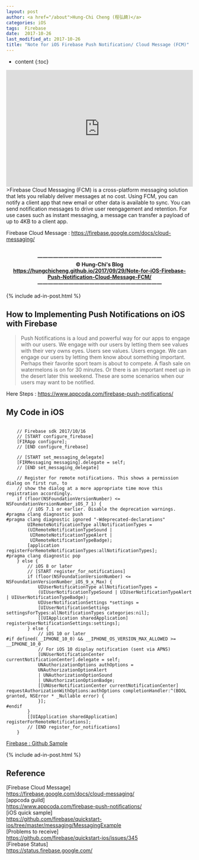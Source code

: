 ```yaml
---
layout: post
author: <a href="/about">Hung-Chi Cheng (程弘錡)</a>
categories: iOS
tags:  Firebase
date:  2017-10-26
last_modified_at: 2017-10-26
title: "Note for iOS Firebase Push Notification/ Cloud Message (FCM)"
---
```

<!--                Title 的建議最大長度                   -->

* content
{:toc}

<!-- 文章概要 -->
<div class="video-container">
<center><iframe width="100%" height="315" src="https://www.youtube.com/embed/sioEY4tWmLI" frameborder="0" allowfullscreen></iframe></center>
</div>
>Firebase Cloud Messaging (FCM) is a cross-platform messaging solution that lets you reliably deliver messages at no cost. Using FCM, you can notify a client app that new email or other data is available to sync. You can send notification messages to drive user reengagement and retention. For use cases such as instant messaging, a message can transfer a payload of up to 4KB to a client app.

<!-- more -->
Firebase Cloud Message : <https://firebase.google.com/docs/cloud-messaging/>


<!-- 著作權start -->
<center><b><br>
一一一一一一一一一一一一一一一一一一一一一一一一<br>
&copy; Hung-Chi's Blog<br>
<a href="https://hungchicheng.github.io/2017/10/26/Note-for-iOS-Firebase-Push-Notification-Cloud-Message-FCM/" id="link" target="_blank">
	https://hungchicheng.github.io/2017/09/29/Note-for-iOS-Firebase-Push-Notification-Cloud-Message-FCM/
</a><br>
一一一一一一一一一一一一一一一一一一一一一一一一
</b></center>
<!-- 著作權end -->

<!-- 手動放廣告 -->
{% include ad-in-post.html %}
<!-- 手動放廣告 -->

## How to Implementing Push Notifications on iOS with Firebase
>Push Notifications is a loud and powerful way for our apps to engage with our users. We engage with our users by letting them see values with their very owns eyes. Users see values. Users engage. We can engage our users by letting them know about something important. Perhaps their favorite sport team is about to compete. A flash sale on watermelons is on for 30 minutes. Or there is an important meet up in the desert later this weekend. These are some scenarios when our users may want to be notified.

Here Steps : <https://www.appcoda.com/firebase-push-notifications/>

## My Code in iOS

```objc

    // Firebase sdk 2017/10/16
    // [START configure_firebase]
    [FIRApp configure];
    // [END configure_firebase]
    
    // [START set_messaging_delegate]
    [FIRMessaging messaging].delegate = self;
    // [END set_messaging_delegate]
    
    // Register for remote notifications. This shows a permission dialog on first run, to
    // show the dialog at a more appropriate time move this registration accordingly.
    if (floor(NSFoundationVersionNumber) <= NSFoundationVersionNumber_iOS_7_1) {
        // iOS 7.1 or earlier. Disable the deprecation warnings.
#pragma clang diagnostic push
#pragma clang diagnostic ignored "-Wdeprecated-declarations"
        UIRemoteNotificationType allNotificationTypes =
        (UIRemoteNotificationTypeSound |
         UIRemoteNotificationTypeAlert |
         UIRemoteNotificationTypeBadge);
        [application registerForRemoteNotificationTypes:allNotificationTypes];
#pragma clang diagnostic pop
    } else {
        // iOS 8 or later
        // [START register_for_notifications]
        if (floor(NSFoundationVersionNumber) <= NSFoundationVersionNumber_iOS_9_x_Max) {
            UIUserNotificationType allNotificationTypes =
            (UIUserNotificationTypeSound | UIUserNotificationTypeAlert | UIUserNotificationTypeBadge);
            UIUserNotificationSettings *settings =
            [UIUserNotificationSettings settingsForTypes:allNotificationTypes categories:nil];
            [[UIApplication sharedApplication] registerUserNotificationSettings:settings];
        } else {
            // iOS 10 or later
#if defined(__IPHONE_10_0) && __IPHONE_OS_VERSION_MAX_ALLOWED >= __IPHONE_10_0
            // For iOS 10 display notification (sent via APNS)
            [UNUserNotificationCenter currentNotificationCenter].delegate = self;
            UNAuthorizationOptions authOptions =
            UNAuthorizationOptionAlert
            | UNAuthorizationOptionSound
            | UNAuthorizationOptionBadge;
            [[UNUserNotificationCenter currentNotificationCenter] requestAuthorizationWithOptions:authOptions completionHandler:^(BOOL granted, NSError * _Nullable error) {
            }];
#endif
        }
        [[UIApplication sharedApplication] registerForRemoteNotifications];
        // [END register_for_notifications]
    }

```
[Firebase : Github Sample](https://github.com/firebase/quickstart-ios/tree/master/messaging/MessagingExample)<br>
<!-- 手動放廣告 -->
{% include ad-in-post.html %}
<!-- 手動放廣告 -->

## Reference
[Firebase Cloud Message]<br><https://firebase.google.com/docs/cloud-messaging/><br>
[appcoda guild]<br><https://www.appcoda.com/firebase-push-notifications/><br>
[iOS quick sample]<br><https://github.com/firebase/quickstart-ios/tree/master/messaging/MessagingExample><br>
[Problems to receive]<br><https://github.com/firebase/quickstart-ios/issues/345><br>
[Firebase Status]<br><https://status.firebase.google.com/><br>
